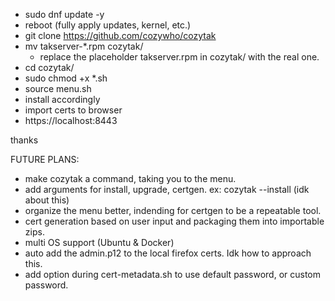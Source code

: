 - sudo dnf update -y
- reboot (fully apply updates, kernel, etc.)
- git clone https://github.com/cozywho/cozytak
- mv takserver-*.rpm cozytak/
  - replace the placeholder takserver.rpm in cozytak/ with the real one.
- cd cozytak/
- sudo chmod +x *.sh 
- source menu.sh
- install accordingly
- import certs to browser
- https://localhost:8443

thanks

FUTURE PLANS:
- make cozytak a command, taking you to the menu.
- add arguments for install, upgrade, certgen. ex: cozytak --install (idk about this)
- organize the menu better, indending for certgen to be a repeatable tool.
- cert generation based on user input and packaging them into importable zips.
- multi OS support (Ubuntu & Docker)
- auto add the admin.p12 to the local firefox certs. Idk how to approach this.
- add option during cert-metadata.sh to use default password, or custom password.

